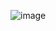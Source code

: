 ![image](https://user-images.githubusercontent.com/31981663/161473749-90149276-b328-49f6-85cb-cfe976903abf.png)
